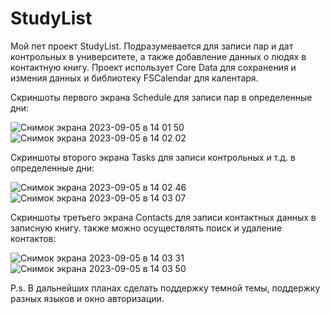 # StudyList

Мой пет проект StudyList. Подразумевается для записи пар и дат контрольных в университете, а также добавление данных о людях в контактную книгу. 
Проект использует Core Data для сохранения и измения данных и библиотеку FSCalendar для калентаря. 

Скриншоты первого экрана Schedule для записи пар в определенные дни: 

![Снимок экрана 2023-09-05 в 14 01 50](https://github.com/KalimintToor/StudyList/assets/135115282/a0817153-968f-4576-bc6e-182ba7d886e9) ![Снимок экрана 2023-09-05 в 14 02 02](https://github.com/KalimintToor/StudyList/assets/135115282/049f67d1-53b3-4779-82ca-5a4788e303b6)

Скриншоты второго экрана Tasks для записи контрольных и т.д. в определенные дни: 

![Снимок экрана 2023-09-05 в 14 02 46](https://github.com/KalimintToor/StudyList/assets/135115282/5be64172-9208-4fb3-a4c8-493fa5131bb8) ![Снимок экрана 2023-09-05 в 14 03 07](https://github.com/KalimintToor/StudyList/assets/135115282/71b7aff7-f066-4023-9b4b-4d28edfa9e87)

Скриншоты третьего экрана Contacts для записи контактных данных в записную книгу. также можно осуществлять поиск и удаление контактов: 

![Снимок экрана 2023-09-05 в 14 03 31](https://github.com/KalimintToor/StudyList/assets/135115282/a67add90-6be0-4a57-be66-c83c23c23e16) ![Снимок экрана 2023-09-05 в 14 03 50](https://github.com/KalimintToor/StudyList/assets/135115282/fde8aed7-69e9-4a26-8452-78d7fe4fe7de)

P.s. В дальнейших планах сделать поддержку темной темы, поддержку разных языков и окно авторизации. 
